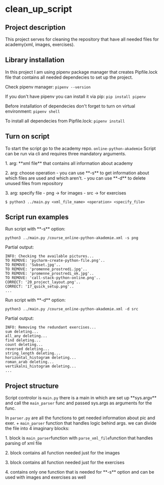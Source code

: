 # clean_up_script

## Project description 
This project serves for cleaning the repository that have all needed files for academy(xml, images, exercises).

## Library installation 
In this project I am using pipenv package manager that creates Pipfile.lock file that contains all needed dependecies to set up the project. 
<p>Check pipenv manager: <code>pipenv --version</code><p>
<p>If you don't have pipenv you can install it via pip: <code>pip install pipenv</code></p>
<p>Before installation of dependecies don't forget to turn on virtual environment: <code>pipenv shell</code></p>
<p>To install all dependecies from Pipfile.lock: <code>pipenv install</code></p>

## Turn on script 
<p>To start the script go to the academy repo. <code>online-python-akademie</code> Script can be run via cli and requires three mandatory arguments.</p>
<p>1. arg: **xml file** that contains all information about academy</p>
<p>2. arg: choose operation 
    - you can use **-s** to get information about which files are used and which aren't.
    - you can use **-d** to delete unused files from repository
</p>
<p>3. arg: specify file
    - png -> for images
    - src -> for exercises
</p>
  
```$ python3 ../main.py <xml_file_name> <operation> <specify_file>```

## Script run examples

<p>Run script with **-s** option:</p>
<code>python3 ../main.py /course_online-python-akademie.xml -s png</code> 

<p>Partial output: </p>
<pre><code>INFO: Checking the available pictures...
TO REMOVE: 'pycharm-create-python-file.png'..
TO REMOVE: 'Subset.jpg'..
TO REMOVE: 'promenne_prostredi.jpg'..
TO REMOVE: 'promenne_prostredi_ok.jpg'..
TO REMOVE: 'call-stack-python-online.png'..
CORRECT: '20_project_layout.png'..
CORRECT: '17_quick_setup.png'..
...
</code></pre>

<p>Run script with **-d** option:</p>
<code>python3 ../main.py /course_online-python-akademie.xml -d src</code>

<p>Partial output: </p>
<pre><code>INFO: Removing the redundant exercises...
sum deleting...
all_any deleting...
find deleting...
count deleting...
reversed deleting...
string_length deleting...
horizontal_histogram deleting...
roman_arab deleting...
vertikalni_histogram deleting...
...
</code></pre>

## Project structure 
<p>Script controlor is <code>main.py</code> there is a main in which are set up **sys.argv** and call the <code>main_parser</code> func and passed sys.args as arguments for the func.</p>

<p>In <code>parser.py</code> are all the functions to get needed information about pic and exer. + <code>main_parser</code> function that 
handles logic behind args. we can divide the file into 4 imaginary blocks:
</p>

<p>1. block is <code>main_parser</code>function with <code>parse_xml_file</code>function that handles parsing of xml file</p>
<p>2. block contains all function needed just for the images</p>
<p>3. block contains all function needed just for the exercises</p>
<p>4. contains only one function that is needed for **-s** option and can be used with images and exercises as well</p>
